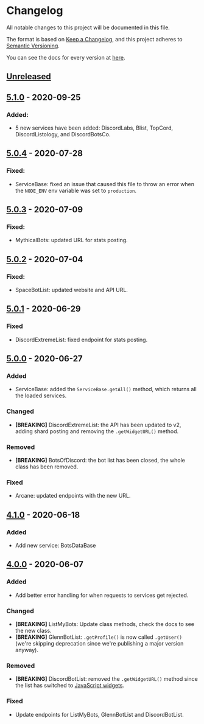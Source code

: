 # Changelog
All notable changes to this project will be documented in this file.

The format is based on [Keep a Changelog](https://keepachangelog.com/en/1.0.0/),
and this project adheres to [Semantic Versioning](https://semver.org/spec/v2.0.0.html).

You can see the docs for every version at [here](https://dbots.js.org/#/docs).

## [Unreleased]

## [5.1.0] - 2020-09-25
### Added:
- 5 new services have been added: DiscordLabs, Blist, TopCord, DiscordListology, and DiscordBotsCo.

## [5.0.4] - 2020-07-28
### Fixed:
- ServiceBase: fixed an issue that caused this file to throw an error when the `NODE_ENV` env variable was set to `production`.

## [5.0.3] - 2020-07-09
### Fixed:
- MythicalBots: updated URL for stats posting.

## [5.0.2] - 2020-07-04
### Fixed:
- SpaceBotList: updated website and API URL.

## [5.0.1] - 2020-06-29
### Fixed
- DiscordExtremeList: fixed endpoint for stats posting.

## [5.0.0] - 2020-06-27
### Added
- ServiceBase: added the `ServiceBase.getAll()` method, which returns all the loaded services.

### Changed
- **[BREAKING]** DiscordExtremeList: the API has been updated to v2, adding shard posting and removing the `.getWidgetURL()` method.

### Removed
- **[BREAKING]** BotsOfDiscord: the bot list has been closed, the whole class has been removed.

### Fixed
- Arcane: updated endpoints with the new URL.

## [4.1.0] - 2020-06-18
### Added
- Add new service: BotsDataBase

## [4.0.0] - 2020-06-07
### Added
- Add better error handling for when requests to services get rejected.

### Changed
- **[BREAKING]** ListMyBots: Update class methods, check the docs to see the new class.
- **[BREAKING]** GlennBotList: `.getProfile()` is now called `.getUser()` (we're skipping deprecation since we're publishing a major version anyway).

### Removed
- **[BREAKING]** DiscordBotList: removed the `.getWidgetURL()` method since the list has switched to [JavaScript widgets](https://docs.discordbotlist.com/javascript-widget).

### Fixed
- Update endpoints for ListMyBots, GlennBotList and DiscordBotList.

[Unreleased]: https://github.com/dbots-pkg/dbots.js/compare/v5.1.0...HEAD
[4.0.0]: https://github.com/dbots-pkg/dbots.js/compare/v3.0.1...v4.0.0
[4.1.0]: https://github.com/dbots-pkg/dbots.js/compare/v4.0.0...v4.1.0
[5.0.0]: https://github.com/dbots-pkg/dbots.js/compare/v4.1.0...v5.0.0
[5.0.1]: https://github.com/dbots-pkg/dbots.js/compare/v5.0.0...v5.0.1
[5.0.2]: https://github.com/dbots-pkg/dbots.js/compare/v5.0.1...v5.0.2
[5.0.3]: https://github.com/dbots-pkg/dbots.js/compare/v5.0.2...v5.0.3
[5.0.4]: https://github.com/dbots-pkg/dbots.js/compare/v5.0.3...v5.0.4
[5.1.0]: https://github.com/dbots-pkg/dbots.js/compare/v5.0.4...v5.1.0
